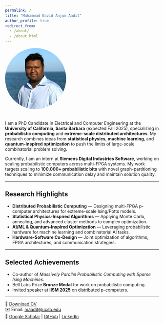```yaml
---
permalink: /
title: "Muhammad Navid Anjum Aadit"
author_profile: true
redirect_from:
  - /about/
  - /about.html
---
```


<img src="/images/headshot.jpeg" alt="Navid Aadit" style="width:200px; border-radius:50%; margin-bottom:20px;">

I am a PhD Candidate in Electrical and Computer Engineering at the **University of California, Santa Barbara** (expected Fall 2025), specializing in **probabilistic computing** and **extreme-scale distributed architectures**. My research combines ideas from **statistical physics**, **machine learning**, and **quantum-inspired optimization** to push the limits of large-scale combinatorial problem solving.

Currently, I am an intern at **Siemens Digital Industries Software**, working on scaling probabilistic computers across multi-FPGA systems. My work targets scaling to **100,000+ probabilistic bits** with novel graph-partitioning techniques to minimize communication delay and maintain solution quality.

---

## Research Highlights
- **Distributed Probabilistic Computing** — Designing multi-FPGA p-computer architectures for extreme-scale Ising/Potts models.
- **Statistical Physics-Inspired Algorithms** — Applying Monte Carlo, annealing, and advanced cluster methods to complex optimization.
- **AI/ML & Quantum-Inspired Optimization** — Leveraging probabilistic hardware for machine learning and combinatorial AI tasks.
- **Hardware-Software Co-Design** — Joint optimization of algorithms, FPGA architectures, and communication strategies.

---

## Selected Achievements
- Co-author of *Massively Parallel Probabilistic Computing with Sparse Ising Machines*.
- Bell Labs Prize **Bronze Medal** for work on probabilistic computing.
- Invited speaker at **IISM 2025** on distributed p-computers.

---

📄 [Download CV](/files/Aadit_CV_Fall2025.pdf)  
✉️ Email: [maadit@ucsb.edu](mailto:maadit@ucsb.edu)  
🔗 [Google Scholar](https://scholar.google.com) | [GitHub](https://github.com/navidaadit) | [LinkedIn](https://www.linkedin.com)
